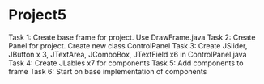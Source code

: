 # Project5
Task 1: Create base frame for project. Use DrawFrame.java
Task 2: Create Panel for project. Create new class ControlPanel
Task 3: Create JSlider, JButton x 3, JTextArea, JComboBox, JTextField x6 in ControlPanel.java
Task 4: Create JLables x7 for components 
Task 5: Add components to frame
Task 6: Start on base implementation of components